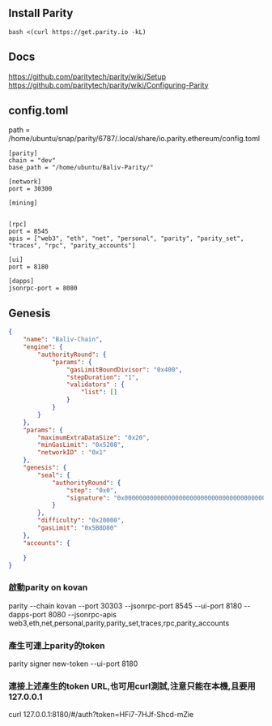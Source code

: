 ## Install Parity ##
```
bash <(curl https://get.parity.io -kL)
```

## Docs ##
https://github.com/paritytech/parity/wiki/Setup  
https://github.com/paritytech/parity/wiki/Configuring-Parity  

## config.toml ##
path = /home/ubuntu/snap/parity/6787/.local/share/io.parity.ethereum/config.toml
```
[parity]
chain = "dev"
base_path = "/home/ubuntu/Baliv-Parity/"

[network]
port = 30300

[mining]


[rpc]
port = 8545
apis = ["web3", "eth", "net", "personal", "parity", "parity_set", "traces", "rpc", "parity_accounts"]

[ui]
port = 8180

[dapps]
jsonrpc-port = 8080
```

## Genesis ##
```json
{
    "name": "Baliv-Chain",
    "engine": {
        "authorityRound": {
            "params": {
                "gasLimitBoundDivisor": "0x400",
                "stepDuration": "1",
                "validators" : {
                    "list": []
                }
            }
        }
    },
    "params": {
        "maximumExtraDataSize": "0x20",
        "minGasLimit": "0x5208",
        "networkID" : "0x1"
    },
    "genesis": {
        "seal": {
            "authorityRound": {
                "step": "0x0",
                "signature": "0x0000000000000000000000000000000000000000000000000000000000000000000000000000000000000000000000000000000000000000000000000000000000"
            }
        },
        "difficulty": "0x20000",
        "gasLimit": "0x5B8D80"
    },
    "accounts": {

    }
}
```

### 啟動parity on kovan ###
parity --chain kovan --port 30303 --jsonrpc-port 8545 --ui-port 8180 --dapps-port 8080 --jsonrpc-apis web3,eth,net,personal,parity,parity_set,traces,rpc,parity_accounts

### 產生可連上parity的token ###
parity signer new-token --ui-port 8180

### 連接上述產生的token URL,也可用curl測試,注意只能在本機,且要用127.0.0.1 ###
curl 127.0.0.1:8180/#/auth?token=HFi7-7HJf-Shcd-mZie
